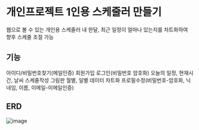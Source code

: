 # 개인프로젝트 1인용 스케줄러 만들기

웹으로 볼 수 있는 개인용 스케줄러
내 한달, 최근 일정이 얼마나 있는지를 차트화하여 향후 스케줄 조절 가능

## 기능
아이디/비밀번호찾기(메일인증)
회원가입
로그인(비밀번호 암호화)
오늘의 일정, 현재시간, 날씨
스케줄작성
그림판
월별, 일별 데이터 차트화
프로필수정(비밀번호-암호화, 닉네임, 이름, 이메일-이메일인증)


## ERD
![image](https://user-images.githubusercontent.com/81849194/200454756-9e2ed910-b02f-484e-986a-7ff68aba8e97.png)
